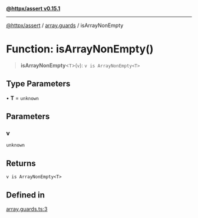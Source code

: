 [**@httpx/assert v0.15.1**](../../README.md)

***

[@httpx/assert](../../README.md) / [array.guards](../README.md) / isArrayNonEmpty

# Function: isArrayNonEmpty()

> **isArrayNonEmpty**\<`T`\>(`v`): `v is ArrayNonEmpty<T>`

## Type Parameters

• **T** = `unknown`

## Parameters

### v

`unknown`

## Returns

`v is ArrayNonEmpty<T>`

## Defined in

[array.guards.ts:3](https://github.com/belgattitude/httpx/blob/d121a71b95064daafd75a20aabf0a30f5fcdfbfa/packages/assert/src/array.guards.ts#L3)
